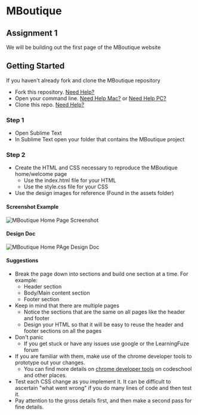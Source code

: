 # MBoutique

## Assignment 1
We will be building out the first page of the MBoutique website

## Getting Started
If you haven't already fork and clone the MBoutique repository
- Fork this repository. <a href="#" target="_blank">Need Help?</a>
- Open your command line. <a href="#" target="_blank">Need Help Mac?</a> or <a href="#" target="_blank">Need Help PC?</a>
- Clone this repo. <a href="#" target="_blank">Need Help?</a>

### Step 1
- Open Sublime Text
- In Sublime Text open your folder that contains the MBoutique project

### Step 2
- Create the HTML and CSS necessary to reproduce the MBoutique home/welcome page
	- Use the index.html file for your HTML
	- Use the style.css file for your CSS
- Use the design images for reference (Found in the assets folder)

#### Screenshot Example

<img src="#" alt="MBoutique Home Page Screenshot">

#### Design Doc

<img src="#" alt="MBoutique Home PAge Design Doc">

#### Suggestions
- Break the page down into sections and build one section at a time. For example:
	- Header section
	- Body/Main content section
	- Footer section
- Keep in mind that there are multiple pages
	- Notice the sections that are the same on all pages like the header and footer
	- Design your HTML so that it will be easy to reuse the header and footer sections on all the pages
- Don't panic
	- If you get stuck or have any issues use google or the LearningFuze forum
- If you are familiar with them, make use of the chrome developer tools to prototype out your changes.
	- You can find more details on [chrome developer tools](http://discover-devtools.codeschool.com/) on codeschool and other places. 
- Test each CSS change as you implement it.  It can be difficult to ascertain "what went wrong" if you do many lines of code and then test it.
- Pay attention to the gross details first, and then make a second pass for fine details. 
